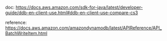 doc: https://docs.aws.amazon.com/sdk-for-java/latest/developer-guide/ddb-en-client-use.html#ddb-en-client-use-compare-cs3

reference: https://docs.aws.amazon.com/amazondynamodb/latest/APIReference/API_BatchWriteItem.html